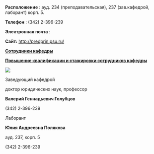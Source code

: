 **Расположение** 
 : ауд. 234 (преподавательская), 237 (зав.кафедрой, лаборант) корп. 5.
   

**Телефон** 
 : (342) 2-396-239
   

**Электронная почта** 
 :
 
  
 

  

**Сайт:** 
<http://predprin.psu.ru/>
  

  

[**Сотрудники кафедры**](http://helios.psu.ru/pls/www_psu_ru/teacher_list?p_sdiv_name=%D0%9A%D0%B0%D1%84%D0%B5%D0%B4%D1%80%D0%B0%20%D0%BF%D1%80%D0%B5%D0%B4%D0%BF%D1%80%D0%B8%D0%BD%D0%B8%D0%BC%D0%B0%D1%82%D0%B5%D0%BB%D1%8C%D1%81%D0%BA%D0%BE%D0%B3%D0%BE%20%D0%BF%D1%80%D0%B0%D0%B2%D0%B0,%20%D0%B3%D1%80%D0%B0%D0%B6%D0%B4%D0%B0%D0%BD%D1%81%D0%BA%D0%BE%D0%B3%D0%BE%20%D0%B8%20%D0%B0%D1%80%D0%B1%D0%B8%D1%82%D1%80%D0%B0%D0%B6%D0%BD%D0%BE%D0%B3%D0%BE%20%D0%BF%D1%80%D0%BE%D1%86%D0%B5%D1%81%D1%81%D0%B0)
  

[**Повышение квалификации и стажировки сотрудников кафедры**](http://helios.psu.ru/pls/www_psu_ru/teacher_trainings?p_sdiv_name=%D0%9A%D0%B0%D1%84%D0%B5%D0%B4%D1%80%D0%B0%20%D0%BF%D1%80%D0%B5%D0%B4%D0%BF%D1%80%D0%B8%D0%BD%D0%B8%D0%BC%D0%B0%D1%82%D0%B5%D0%BB%D1%8C%D1%81%D0%BA%D0%BE%D0%B3%D0%BE%20%D0%BF%D1%80%D0%B0%D0%B2%D0%B0,%20%D0%B3%D1%80%D0%B0%D0%B6%D0%B4%D0%B0%D0%BD%D1%81%D0%BA%D0%BE%D0%B3%D0%BE%20%D0%B8%20%D0%B0%D1%80%D0%B1%D0%B8%D1%82%D1%80%D0%B0%D0%B6%D0%BD%D0%BE%D0%B3%D0%BE%20%D0%BF%D1%80%D0%BE%D1%86%D0%B5%D1%81%D1%81%D0%B0)
  

  


![](http://www.psu.ru/files/images/science/law/golubcov.jpg)
  

  

 Заведующий кафедрой
   

 доктор юридических наук, профессор
   

**Валерий Геннадьевич Голубцов** 
  

 (342) 2-396-239
   


  
 

  


  

  


 Лаборант
 

**Юлия Андреевна Полякова** 


 ауд. 237, корп. 5
 

 (342) 2-396-239